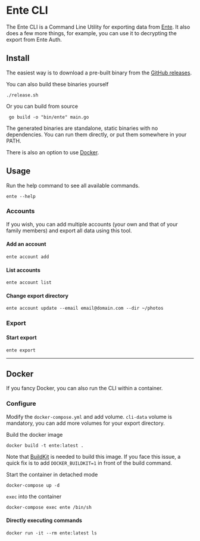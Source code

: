 # Ente CLI

The Ente CLI is a Command Line Utility for exporting data from
[Ente](https://ente.io). It also does a few more things, for example, you can
use it to decrypting the export from Ente Auth.

## Install

The easiest way is to download a pre-built binary from the [GitHub
releases](https://github.com/ente-io/ente/releases?q=tag%3Acli-v0&expanded=true).

You can also build these binaries yourself

```shell
./release.sh
```

Or you can build from source

```shell
 go build -o "bin/ente" main.go
```

The generated binaries are standalone, static binaries with no dependencies. You
can run them directly, or put them somewhere in your PATH.

There is also an option to use [Docker](#docker).

## Usage

Run the help command to see all available commands.

```shell
ente --help
```

### Accounts

If you wish, you can add multiple accounts (your own and that of your family members) and export all data using this tool.

#### Add an account

```shell
ente account add
```

#### List accounts

```shell
ente account list
```

#### Change export directory

```shell
ente account update --email email@domain.com --dir ~/photos
```

### Export

#### Start export

```shell
ente export
```

---

## Docker

If you fancy Docker, you can also run the CLI within a container.

### Configure

Modify the `docker-compose.yml` and add volume. ``cli-data`` volume is
mandatory, you can add more volumes for your export directory.

Build the docker image

```shell
docker build -t ente:latest .
```

Note that [BuildKit](https://docs.docker.com/go/buildkit/) is needed to build
this image. If you face this issue, a quick fix is to add `DOCKER_BUILDKIT=1` in
front of the build command.

Start the container in detached mode

```shell
docker-compose up -d
```

`exec` into the container
```shell
docker-compose exec ente /bin/sh
```

#### Directly executing commands

```shell
docker run -it --rm ente:latest ls
```
